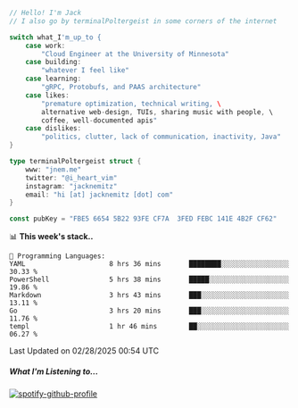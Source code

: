 ```go
// Hello! I'm Jack
// I also go by terminalPoltergeist in some corners of the internet

switch what_I'm_up_to {
    case work:
        "Cloud Engineer at the University of Minnesota"
    case building:
        "whatever I feel like"
    case learning:
        "gRPC, Protobufs, and PAAS architecture"
    case likes:
        "premature optimization, technical writing, \
        alternative web-design, TUIs, sharing music with people, \
        coffee, well-documented apis"
    case dislikes:
        "politics, clutter, lack of communication, inactivity, Java"
}

type terminalPoltergeist struct {
    www: "jnem.me"
    twitter: "@i_heart_vim"
    instagram: "jacknemitz"
    email: "hi [at] jacknemitz [dot] com"
}

const pubKey = "FBE5 6654 5B22 93FE CF7A  3FED FEBC 141E 4B2F CF62"
```

<!--START_SECTION:waka-->
📊 **This week's stack..** 

```text
💬 Programming Languages: 
YAML                     8 hrs 36 mins       ████████░░░░░░░░░░░░░░░░░   30.33 % 
PowerShell               5 hrs 38 mins       █████░░░░░░░░░░░░░░░░░░░░   19.86 % 
Markdown                 3 hrs 43 mins       ███░░░░░░░░░░░░░░░░░░░░░░   13.11 % 
Go                       3 hrs 20 mins       ███░░░░░░░░░░░░░░░░░░░░░░   11.76 % 
templ                    1 hr 46 mins        ██░░░░░░░░░░░░░░░░░░░░░░░   06.27 % 
```


 Last Updated on 02/28/2025 00:54 UTC
<!--END_SECTION:waka-->

##### What I'm Listening to...

[![spotify-github-profile](https://jnem.me/listening-item?maxAge=2592000)](https://jnem.me/listening)
